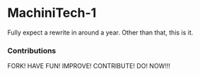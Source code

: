 MachiniTech-1
=============

Fully expect a rewrite in around a year. Other than that, this is it.

### Contributions
FORK! HAVE FUN! IMPROVE! CONTRIBUTE! DO! NOW!!!
